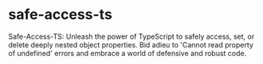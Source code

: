# safe-access-ts
Safe-Access-TS: Unleash the power of TypeScript to safely access, set, or delete deeply nested object properties. Bid adieu to 'Cannot read property of undefined' errors and embrace a world of defensive and robust code.
